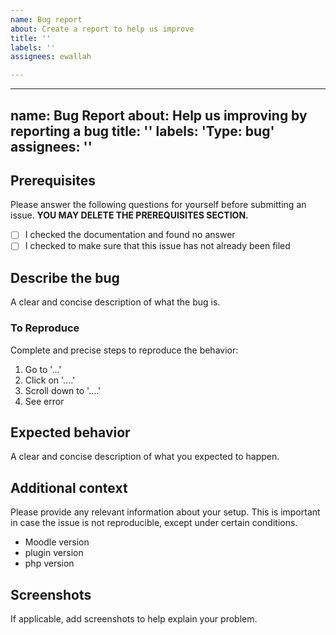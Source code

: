 ```yaml
---
name: Bug report
about: Create a report to help us improve
title: ''
labels: ''
assignees: ewallah

---
```


---
name: Bug Report
about: Help us improving by reporting a bug
title: ''
labels: 'Type: bug'
assignees: ''
---

<!--
Thanks for reporting issues back to eWallah!

Note: This is the **issue tracker of enrol_coursecompleted**, please do NOT use this to get answers to your questions or get help for fixing your installation. This is a place to report bugs to developers.

To make it possible for us to deal with the bug please fill out below information carefully.
-->

## Prerequisites

Please answer the following questions for yourself before submitting an issue. **YOU MAY DELETE THE PREREQUISITES SECTION.**

- [ ] I checked the documentation and found no answer
- [ ] I checked to make sure that this issue has not already been filed

## Describe the bug
A clear and concise description of what the bug is.

### To Reproduce
Complete and precise steps to reproduce the behavior:
1. Go to '...'
2. Click on '....'
3. Scroll down to '....'
4. See error

## Expected behavior
A clear and concise description of what you expected to happen.

## Additional context
Please provide any relevant information about your setup. This is important in case the issue is not reproducible, except under certain conditions.
- Moodle version
- plugin version
- php version

## Screenshots
If applicable, add screenshots to help explain your problem.
